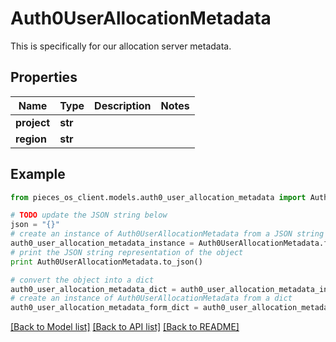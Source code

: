 # Auth0UserAllocationMetadata

This is specifically for our allocation server metadata.

## Properties

Name | Type | Description | Notes
------------ | ------------- | ------------- | -------------
**project** | **str** |  | 
**region** | **str** |  | 

## Example

```python
from pieces_os_client.models.auth0_user_allocation_metadata import Auth0UserAllocationMetadata

# TODO update the JSON string below
json = "{}"
# create an instance of Auth0UserAllocationMetadata from a JSON string
auth0_user_allocation_metadata_instance = Auth0UserAllocationMetadata.from_json(json)
# print the JSON string representation of the object
print Auth0UserAllocationMetadata.to_json()

# convert the object into a dict
auth0_user_allocation_metadata_dict = auth0_user_allocation_metadata_instance.to_dict()
# create an instance of Auth0UserAllocationMetadata from a dict
auth0_user_allocation_metadata_form_dict = auth0_user_allocation_metadata.from_dict(auth0_user_allocation_metadata_dict)
```
[[Back to Model list]](../README#documentation-for-models) [[Back to API list]](../README#documentation-for-api-endpoints) [[Back to README]](../README)


